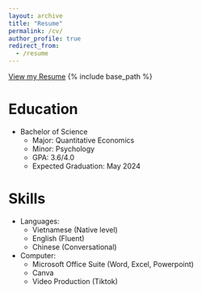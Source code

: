 ```yaml
---
layout: archive
title: "Resume"
permalink: /cv/
author_profile: true
redirect_from:
  - /resume
---
```


[View my Resume](http://phuongnguyendinh.github.io/files/resume.pdf)
{% include base_path %}


Education
======
* Bachelor of Science
  * Major: Quantitative Economics
  * Minor: Psychology
  * GPA: 3.6/4.0
  * Expected Graduation: May 2024

  
Skills
======
* Languages:
  * Vietnamese (Native level)
  * English (Fluent)
  * Chinese (Conversational)
* Computer:
  * Microsoft Office Suite (Word, Excel, Powerpoint)
  * Canva
  * Video Production (Tiktok)
